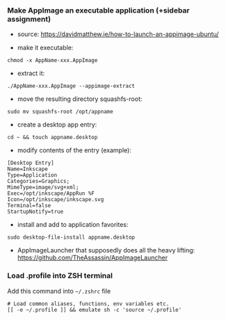### Make AppImage an executable application (+sidebar assignment)
- source: https://davidmatthew.ie/how-to-launch-an-appimage-ubuntu/

- make it executable: 
```
chmod -x AppName-xxx.AppImage
```

- extract it: 
```
./AppName-xxx.AppImage --appimage-extract
```

- move the resulting directory squashfs-root:
```
sudo mv squashfs-root /opt/appname
```

- create a desktop app entry:
```
cd ~ && touch appname.desktop
```

- modify contents of the entry (example):
```
[Desktop Entry]
Name=Inkscape
Type=Application
Categories=Graphics;
MimeType=image/svg+xml;
Exec=/opt/inkscape/AppRun %F
Icon=/opt/inkscape/inkscape.svg
Terminal=false
StartupNotify=true
```

- install and add to application favorites: 
```
sudo desktop-file-install appname.desktop
```

- AppImageLauncher that supposedly does all the heavy lifting: https://github.com/TheAssassin/AppImageLauncher
### Load .profile into ZSH terminal
Add this command into `~/.zshrc` file
```shell
# Load common aliases, functions, env variables etc.
[[ -e ~/.profile ]] && emulate sh -c 'source ~/.profile'
```